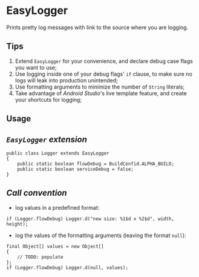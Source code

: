 EasyLogger
==========
Prints pretty log messages with link to the source where you are logging.

Tips
----
1. Extend `EasyLogger` for your convenience, and declare debug case flags you want to use;
2. Use logging inside one of your debug flags' `if` clause, to make sure no logs will leak into production unintended; 
3. Use formatting arguments to minimize the number of `String` literals;
4. Take advantage of _Android Studio_'s live template feature, and create your shortcuts for logging;

Usage
-----
*`EasyLogger` extension*
---------------------
```
public class Logger extends EasyLogger
{
    public static boolean flowDebug = BuildConfid.ALPHA_BUILD;
    public static boolean serviceDebug = false;
}
```

*Call convention*
-----------------
* log values in a predefined format: 
```
if (Logger.flowDebug) Logger.d("new size: %1$d x %2$d", width, height);
```
* log the values of the formatting arguments (leaving the format `null`): 
```
final Object[] values = new Object[] 
{
    // TODO: populate
};
if (Logger.flowDebug) Logger.d(null, values);
```

